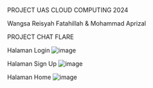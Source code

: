 PROJECT UAS CLOUD COMPUTING 2024

Wangsa Reisyah Fatahillah & Mohammad Aprizal

PROJECT CHAT FLARE

Halaman Login
![image](https://github.com/user-attachments/assets/65d0bd0d-0529-414d-84d4-abeae5ee49b3)

Halaman Sign Up
![image](https://github.com/user-attachments/assets/709dc7f6-58d3-4242-b466-12c39344bcf0)

Halaman Home
![image](https://github.com/user-attachments/assets/c9d7a6c7-6e3a-40ee-8bc3-2197b132e338)
